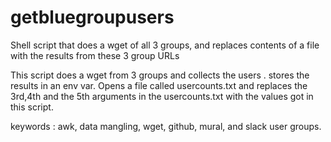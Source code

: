 # getbluegroupusers
Shell script that does a wget of all 3 groups, and replaces contents of a file with the results from these 3 group URLs

This script does  a wget from 3 groups and collects the users .
stores the results in an env var.
Opens a file called usercounts.txt and replaces the 3rd,4th and the 5th arguments in the usercounts.txt
with the values got in this script.

keywords : awk, data mangling, wget, github, mural, and slack user groups.
